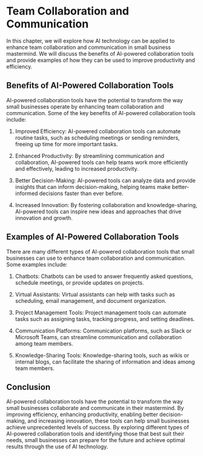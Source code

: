 Team Collaboration and Communication
================================================================================================

In this chapter, we will explore how AI technology can be applied to enhance team collaboration and communication in small business mastermind. We will discuss the benefits of AI-powered collaboration tools and provide examples of how they can be used to improve productivity and efficiency.

Benefits of AI-Powered Collaboration Tools
------------------------------------------

AI-powered collaboration tools have the potential to transform the way small businesses operate by enhancing team collaboration and communication. Some of the key benefits of AI-powered collaboration tools include:

1. Improved Efficiency: AI-powered collaboration tools can automate routine tasks, such as scheduling meetings or sending reminders, freeing up time for more important tasks.

2. Enhanced Productivity: By streamlining communication and collaboration, AI-powered tools can help teams work more efficiently and effectively, leading to increased productivity.

3. Better Decision-Making: AI-powered tools can analyze data and provide insights that can inform decision-making, helping teams make better-informed decisions faster than ever before.

4. Increased Innovation: By fostering collaboration and knowledge-sharing, AI-powered tools can inspire new ideas and approaches that drive innovation and growth.

Examples of AI-Powered Collaboration Tools
------------------------------------------

There are many different types of AI-powered collaboration tools that small businesses can use to enhance team collaboration and communication. Some examples include:

1. Chatbots: Chatbots can be used to answer frequently asked questions, schedule meetings, or provide updates on projects.

2. Virtual Assistants: Virtual assistants can help with tasks such as scheduling, email management, and document organization.

3. Project Management Tools: Project management tools can automate tasks such as assigning tasks, tracking progress, and setting deadlines.

4. Communication Platforms: Communication platforms, such as Slack or Microsoft Teams, can streamline communication and collaboration among team members.

5. Knowledge-Sharing Tools: Knowledge-sharing tools, such as wikis or internal blogs, can facilitate the sharing of information and ideas among team members.

Conclusion
----------

AI-powered collaboration tools have the potential to transform the way small businesses collaborate and communicate in their mastermind. By improving efficiency, enhancing productivity, enabling better decision-making, and increasing innovation, these tools can help small businesses achieve unprecedented levels of success. By exploring different types of AI-powered collaboration tools and identifying those that best suit their needs, small businesses can prepare for the future and achieve optimal results through the use of AI technology.
